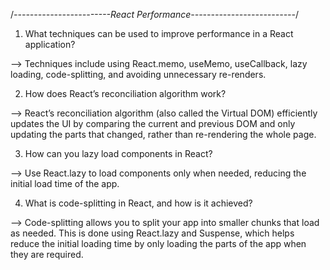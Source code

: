 /*------------------------React Performance--------------------------*/


1. What techniques can be used to improve performance in a React application?

--> Techniques include using React.memo, useMemo, useCallback, lazy loading, code-splitting, and avoiding unnecessary re-renders.


2. How does React’s reconciliation algorithm work?

--> React’s reconciliation algorithm (also called the Virtual DOM) efficiently updates the UI by comparing the current and previous DOM and only updating the parts that changed, rather than re-rendering the whole page.


3. How can you lazy load components in React?

--> Use React.lazy to load components only when needed, reducing the initial load time of the app.


4. What is code-splitting in React, and how is it achieved?

--> Code-splitting allows you to split your app into smaller chunks that load as needed. This is done using React.lazy and Suspense, which helps reduce the initial loading time by only loading the parts of the app when they are required.

